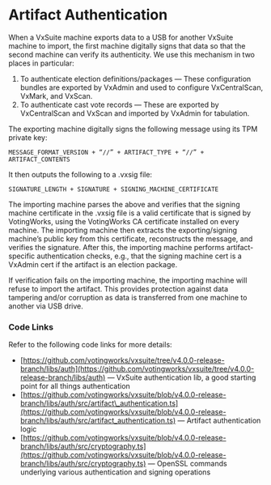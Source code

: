 # Artifact Authentication

When a VxSuite machine exports data to a USB for another VxSuite machine to import, the first machine digitally signs that data so that the second machine can verify its authenticity. We use this mechanism in two places in particular:

1. To authenticate election definitions/packages — These configuration bundles are exported by VxAdmin and used to configure VxCentralScan, VxMark, and VxScan.
2. To authenticate cast vote records — These are exported by VxCentralScan and VxScan and imported by VxAdmin for tabulation.

The exporting machine digitally signs the following message using its TPM private key:

`MESSAGE_FORMAT_VERSION + “//” + ARTIFACT_TYPE + “//” + ARTIFACT_CONTENTS`

It then outputs the following to a .vxsig file:

`SIGNATURE_LENGTH + SIGNATURE + SIGNING_MACHINE_CERTIFICATE`

The importing machine parses the above and verifies that the signing machine certificate in the .vxsig file is a valid certificate that is signed by VotingWorks, using the VotingWorks CA certificate installed on every machine. The importing machine then extracts the exporting/signing machine’s public key from this certificate, reconstructs the message, and verifies the signature. After this, the importing machine performs artifact-specific authentication checks, e.g., that the signing machine cert is a VxAdmin cert if the artifact is an election package.

If verification fails on the importing machine, the importing machine will refuse to import the artifact. This provides protection against data tampering and/or corruption as data is transferred from one machine to another via USB drive.

### Code Links

Refer to the following code links for more details:

* [https://github.com/votingworks/vxsuite/tree/v4.0.0-release-branch/libs/auth](https://github.com/votingworks/vxsuite/tree/v4.0.0-release-branch/libs/auth) — VxSuite authentication lib, a good starting point for all things authentication
* [https://github.com/votingworks/vxsuite/blob/v4.0.0-release-branch/libs/auth/src/artifact\_authentication.ts](https://github.com/votingworks/vxsuite/blob/v4.0.0-release-branch/libs/auth/src/artifact_authentication.ts) —  Artifact authentication logic
* [https://github.com/votingworks/vxsuite/blob/v4.0.0-release-branch/libs/auth/src/cryptography.ts](https://github.com/votingworks/vxsuite/blob/v4.0.0-release-branch/libs/auth/src/cryptography.ts) — OpenSSL commands underlying various authentication and signing operations
